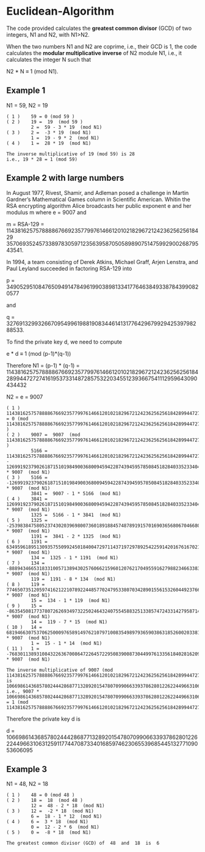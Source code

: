 # Euclidean-Algorithm
The code provided calculates the **greatest common divisor** (GCD) of two integers, N1 and N2, with N1>N2. 

When the two numbers N1 and N2 are coprime, i.e., their GCD is 1, the code calculates the **modular multiplicative inverse** of N2 module N1, i.e., it calculates the integer N such that 

N2 * N $\equiv$ 1 (mod N1). 


## Example 1
 N1 = 59, N2 = 19
```
( 1 )	 59 = 0 (mod 59 )
( 2 )	 19 =  19  (mod 59 )
		 2 =  59 - 3 * 19  (mod N1)
( 3 )	 2 =  -3 * 19  (mod N1)
		 1 =  19 - 9 * 2  (mod N1)
( 4 )	 1 =  28 * 19  (mod N1)

The inverse multiplicative of 19 (mod 59) is 28
i.e., 19 * 28 = 1 (mod 59)
```
## Example 2 with large numbers

In August 1977, Rivest, Shamir, and Adleman posed a challenge in Martin Gardner’s Mathematical Games column in
Scientific American. Whitin the RSA encrypting algorithm
Alice broadcasts her public exponent e and her modulus m where e = 9007 and

m = RSA-129 = 1143816257578888676692357799761466120102182967212423625625618429
35706935245733897830597123563958705058989075147599290026879543541. 

In 1994, a team consisting of Derek Atkins, Michael Graff, Arjen Lenstra, and Paul
Leyland succeeded in factoring RSA-129 into 

p = 3490529510847650949147849619903898133417764638493387843990820577

and 

q = 32769132993266709549961988190834461413177642967992942539798288533.

To find the private key d, we need to compute 

e * d $\equiv$ 1 (mod (p-1)*(q-1))

Therefore N1 = (p-1) * (q-1) = 114381625757888867669235779976146612010218296721242362562561842899447272741619537331487285753220345512393667541112959643090434432

N2 = e = 9007
```
( 1 )	 114381625757888867669235779976146612010218296721242362562561842899447272741619537331487285753220345512393667541112959643090434432 = 0 (mod 114381625757888867669235779976146612010218296721242362562561842899447272741619537331487285753220345512393667541112959643090434432 )
( 2 )	 9007 =  9007  (mod 114381625757888867669235779976146612010218296721242362562561842899447272741619537331487285753220345512393667541112959643090434432 )
		 5166 =  114381625757888867669235779976146612010218296721242362562561842899447272741619537331487285753220345512393667541112959643090434432 - 12699192379026187151019849003680094594228743945957850845182840335233404323483905554733794354748567282379667762974681874441038 * 9007  (mod N1)
( 3 )	 5166 =  -12699192379026187151019849003680094594228743945957850845182840335233404323483905554733794354748567282379667762974681874441038 * 9007  (mod N1)
		 3841 =  9007 - 1 * 5166  (mod N1)
( 4 )	 3841 =  12699192379026187151019849003680094594228743945957850845182840335233404323483905554733794354748567282379667762974681874441039 * 9007  (mod N1)
		 1325 =  5166 - 1 * 3841  (mod N1)
( 5 )	 1325 =  -25398384758052374302039698007360189188457487891915701690365680670466808646967811109467588709497134564759335525949363748882077 * 9007  (mod N1)
		 1191 =  3841 - 2 * 1325  (mod N1)
( 6 )	 1191 =  63495961895130935755099245018400472971143719729789254225914201676167021617419527773668971773742836411898338814873409372205193 * 9007  (mod N1)
		 134 =  1325 - 1 * 1191  (mod N1)
( 7 )	 134 =  -88894346653183310057138943025760662159601207621704955916279882346633830264387338883136560483239970976657674340822773121087270 * 9007  (mod N1)
		 119 =  1191 - 8 * 134  (mod N1)
( 8 )	 119 =  774650735120597416212210789224485770247953380703428901556153260449237663732518238838761455639662604225159733541455594340903353 * 9007  (mod N1)
		 15 =  134 - 1 * 119  (mod N1)
( 9 )	 15 =  -863545081773780726269349732250246432407554588325133857472433142795871493996905577721898016122902575201817407882278367461990623 * 9007  (mod N1)
		 14 =  119 - 7 * 15  (mod N1)
( 10 )	 14 =  6819466307537062500097658914976210797100835498979365903863185260020338121710857282892047568499980630637881588717404166574837714 * 9007  (mod N1)
		 1 =  15 - 1 * 14  (mod N1)
( 11 )	 1 =  -7683011389310843226367008647226457229508390087304499761335618402816209615707762860613945584622883205839698996599682534036828337 * 9007  (mod N1)

The inverse multiplicative of 9007 (mod 114381625757888867669235779976146612010218296721242362562561842899447272741619537331487285753220345512393667541112959643090434432) is 106698614368578024442868771328920154780709906633937862801226224496631063125911774470873340168597462306553968544513277109053606095
i.e., 9007 * 106698614368578024442868771328920154780709906633937862801226224496631063125911774470873340168597462306553968544513277109053606095 = 1 (mod 114381625757888867669235779976146612010218296721242362562561842899447272741619537331487285753220345512393667541112959643090434432)

```

Therefore the private key d is

d = 106698614368578024442868771328920154780709906633937862801226224496631063125911774470873340168597462306553968544513277109053606095
## Example 3
N1 = 48, N2 = 18
```
( 1 )	 48 = 0 (mod 48 )
( 2 )	 18 =  18  (mod 48 )
		 12 =  48 - 2 * 18  (mod N1)
( 3 )	 12 =  -2 * 18  (mod N1)
		 6 =  18 - 1 * 12  (mod N1)
( 4 )	 6 =  3 * 18  (mod N1)
		 0 =  12 - 2 * 6  (mod N1)
( 5 )	 0 =  -8 * 18  (mod N1)

The greatest common divisor (GCD) of  48  and  18  is  6
```
